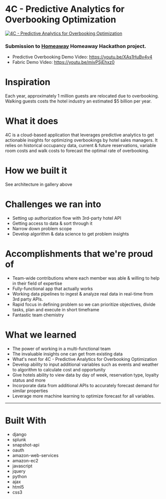# 4C - Predictive Analytics for Overbooking Optimization
[![4C - Predictive Analytics for Overbooking Optimization](https://i.imgur.com/4br6Eb7.png)](https://youtu.be/XAs1HuBv4y4)

### Submission to [Homeaway](https://devpost.com/software/4c-predictive-analytics-for-overbooking-optimization) Homeaway Hackathon project.

- Predictive Overbooking Demo Video: https://youtu.be/XAs1HuBv4y4
- Fabric Demo Video: https://youtu.be/mivPSjEhxz0

# Inspiration
Each year, approximately 1 million guests are relocated due to overbooking. Walking guests costs the hotel industry an estimated $5 billion per year.

# What it does
4C is a cloud-based application that leverages predictive analytics to get actionable insights for optimizing overbookings by hotel sales managers. It relies on historical occupancy data, current & future reservations, variable room costs and walk costs to forecast the optimal rate of overbooking.

# How we built it
See architecture in gallery above

# Challenges we ran into
- Setting up authorization flow with 3rd-party hotel API
- Getting access to data & sort through it
- Narrow down problem scope
- Develop algorithm & data science to get problem insights

# Accomplishments that we're proud of
- Team-wide contributions where each member was able & willing to help in their field of expertise
- Fully-functional app that actually works
- Working data pipelines to ingest & analyze real data in real-time from 3rd party APIs.
- Rapid focus in defining problem so we can prioritize objectives, divide tasks, plan and execute in short timeframe
- Fantastic team chemistry

# What we learned
- The power of working in a multi-functional team
- The invaluable insights one can get from existing data
- What's next for 4C - Predictive Analytics for Overbooking Optimization
- Develop ability to input additional variables such as events and weather to algorithm to calculate cost and opportunity
- Give hotels ability to view data by day of week, reservation type, loyalty status and more
- Incorporate data from additional APIs to accurately forecast demand for similar properties
- Leverage more machine learning to optimize forecast for all variables.
------
# Built With
- django
- splunk
- snapshot-api
- oauth
- amazon-web-services
- amazon-ec2
- javascript
- jquery
- python
- ajax
- html5
- css3
